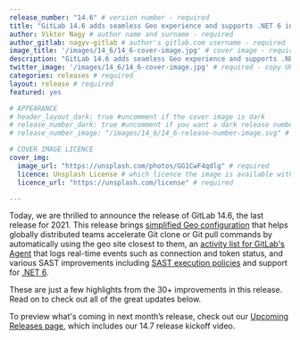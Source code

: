 ```yaml
---
release_number: "14.6" # version number - required
title: "GitLab 14.6 adds seamless Geo experience and supports .NET 6 in SAST" # short title (no longer than 62 characters) - required
author: Viktor Nagy # author name and surname - required
author_gitlab: nagyv-gitlab # author's gitlab.com username - required
image_title: '/images/14_6/14_6-cover-image.jpg' # cover image - required
description: "GitLab 14.6 adds seamless Geo experience and supports .NET 6 in SAST" # short description - required
twitter_image: '/images/14_6/14_6-cover-image.jpg' # required - copy URL from image title section above
categories: releases # required
layout: release # required
featured: yes

# APPEARANCE
# header_layout_dark: true #uncomment if the cover image is dark
# release_number_dark: true #uncomment if you want a dark release number
# release_number_image: "/images/14_6/14_6-release-number-image.svg" # uncomment if you want a svg image to replace the release number that normally overlays the background image

# COVER IMAGE LICENCE
cover_img:
  image_url: "https://unsplash.com/photos/GG1CwF4qdlg" # required
  licence: Unsplash License # which licence the image is available with - required
  licence_url: "https://unsplash.com/license" # required

---
```


<!--
This is the release blog post file. Add here the introduction only.
All remaining content goes into data/release-posts/.

**Use the merge request template "Release-Post", and please set the calendar due
date for each stage (general contributions, review).**

Read through the Release Posts Handbook for more information:
https://about.gitlab.com/handbook/marketing/blog/release-posts/#introduction
-->

Today, we are thrilled to announce the release of GitLab 14.6, the last release for 2021. This release brings [simplified Geo configuration](#seamless-worldwide-performance-with-geo) that helps globally distributed teams accelerate Git clone or Git pull commands by automatically using the geo site closest to them, an [activity list for GitLab's Agent](#gitlab-agents-activity-information) that logs real-time events such as connection and token status, and various SAST improvements including [SAST execution policies](#sast-scan-execution-policies) and support for [.NET 6](#sast-support-for-net-6).

These are just a few highlights from the 30+ improvements in this release. Read on to check out all of the great updates below.

To preview what's coming in next month’s release, check out our [Upcoming Releases page](/direction/kickoff/), which includes our 14.7 release kickoff video.

